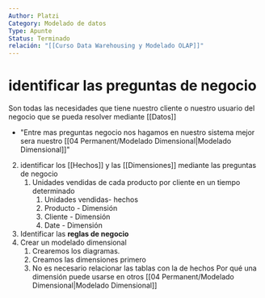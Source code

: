 ```yaml
---
Author: Platzi
Category: Modelado de datos
Type: Apunte
Status: Terminado
relación: "[[Curso Data Warehousing y Modelado OLAP]]"
---
```


# identificar las preguntas de negocio

Son todas las necesidades que tiene nuestro cliente o nuestro usuario del negocio que se pueda resolver mediante [[Datos]] 
- "Entre mas preguntas negocio nos hagamos en nuestro sistema mejor sera nuestro [[04 Permanent/Modelado Dimensional|Modelado Dimensional]]"
2. identificar los [[Hechos]] y las [[Dimensiones]] mediante las preguntas de negocio
	1. Unidades vendidas de cada producto por cliente en un tiempo determinado
		1. Unidades vendidas- hechos
		2. Producto - Dimensión
		3. Cliente - Dimensión
		4. Date - Dimensión
3. Identificar las **reglas de negocio** 
4. Crear un modelado dimensional
	1. Crearemos los diagramas.
	2. Creamos las dimensiones primero
	3. No es necesario relacionar las tablas con la de hechos Por qué una dimensión puede usarse en otros [[04 Permanent/Modelado Dimensional|Modelado Dimensional]] 
